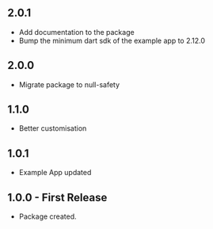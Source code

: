 ## 2.0.1

- Add documentation to the package
- Bump the minimum dart sdk of the example app to 2.12.0

## 2.0.0

- Migrate package to null-safety

## 1.1.0

- Better customisation

## 1.0.1

- Example App updated

## 1.0.0 - First Release

- Package created.
